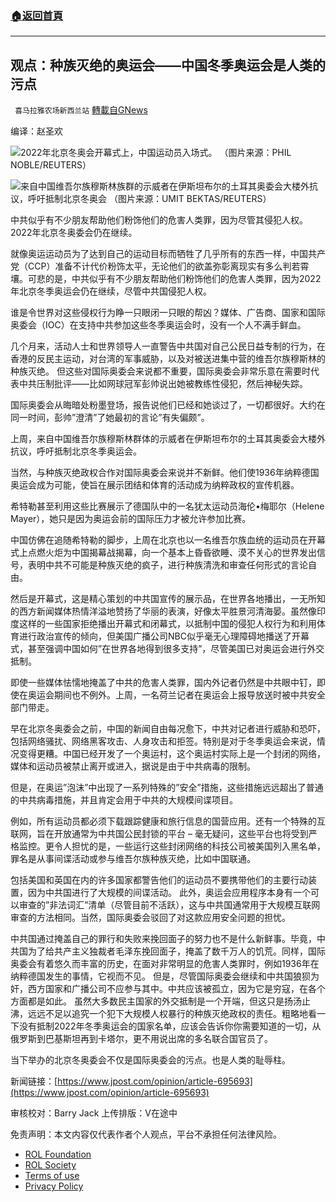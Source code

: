 ###  [:house:返回首頁](https://github.com/ourhimalayas/txt)
---


## 观点：种族灭绝的奥运会——中国冬季奥运会是人类的污点
` 喜马拉雅农场新西兰站` [轉載自GNews](https://gnews.org/zh-hans/1969509/)

编译：赵圣欢

![](https://assets.gnews.org/wp-content/uploads/2022/02/2073.gif)2022年北京冬奥会开幕式上，中国运动员入场式。
（图片来源：PHIL NOBLE/REUTERS）

![](https://assets.gnews.org/wp-content/uploads/2022/02/2072.gif)来自中国维吾尔族穆斯林族群的示威者在伊斯坦布尔的土耳其奥委会大楼外抗议，呼吁抵制北京冬奥会 （图片来源：UMIT BEKTAS/REUTERS）

中共似乎有不少朋友帮助他们粉饰他们的危害人类罪，因为尽管其侵犯人权。2022年北京冬奥委会仍在继续。

就像奥运运动员为了达到自己的运动目标而牺牲了几乎所有的东西一样，中国共产党（CCP）准备不计代价粉饰太平，无论他们的欲盖弥彰离现实有多么判若霄壤。可悲的是，中共似乎有不少朋友帮助他们粉饰他们的危害人类罪，因为2022年北京冬季奥运会仍在继续，尽管中共国侵犯人权。

谁是令世界对这些侵权行为睁一只眼闭一只眼的帮凶？媒体、广告商、国家和国际奥委会（IOC）在支持中共参加这些冬季奥运会时，没有一个人不满手鲜血。

几个月来，活动人士和世界领导人一直警告中共国对自己公民日益专制的行为，在香港的反民主运动，对台湾的军事威胁，以及对被送进集中营的维吾尔族穆斯林的种族灭绝。 但这些对国际奥委会来说都不重要，国际奥委会非常乐意在需要时代表中共压制批评——比如网球冠军彭帅说出她被教练性侵犯，然后神秘失踪。

国际奥委会从晦暗处粉墨登场，报告说他们已经和她谈过了，一切都很好。大约在同一时间，彭帅”澄清”了她最初的言论”有失偏颇”。

上周，来自中国维吾尔族穆斯林群体的示威者在伊斯坦布尔的土耳其奥委会大楼外抗议，呼吁抵制北京冬季奥运会。

当然，与种族灭绝政权合作对国际奥委会来说并不新鲜。他们使1936年纳粹德国奥运会成为可能，使旨在展示团结和体育的活动成为纳粹政权的宣传机器。

希特勒甚至利用这些比赛展示了德国队中的一名犹太运动员海伦•梅耶尔（Helene Mayer），她只是因为奥运会前的国际压力才被允许参加比赛。

中国仿佛在追随希特勒的脚步，上周在北京也以一名维吾尔族血统的运动员在开幕式上点燃火炬为中国揭幕战揭幕，向一个基本上昏昏欲睡、漠不关心的世界发出信号，表明中共不可能是种族灭绝的疯子，进行种族清洗和审查任何形式的言论自由。

然后是开幕式，这是精心策划的中共国宣传的展示品，在世界各地播出，一无所知的西方新闻媒体热情洋溢地赞扬了华丽的表演，好像太平胜景河清海晏。虽然像印度这样的一些国家拒绝播出开幕式和闭幕式，以抵制中国的侵犯人权行为和利用体育进行政治宣传的倾向，但美国广播公司NBC似乎毫无心理障碍地播送了开幕式，甚至强调中国如何”在世界各地得到很多支持”，尽管美国已对奥运会进行外交抵制。

即使一些媒体怯懦地掩盖了中共的危害人类罪，国内外记者仍然是中共眼中钉，即使在奥运会期间也不例外。上周，一名荷兰记者在奥运会上报导放送时被中共安全部门带走。

早在北京冬奥委会之前，中国的新闻自由每况愈下，中共对记者进行威胁和恐吓，包括网络骚扰、网络黑客攻击、人身攻击和拒签。特别是对于冬季奥运会来说，情况变得更糟。中国已经开发了一个奥运村，这个奥运村实际上是一个封闭的网络，媒体和运动员被禁止离开或进入，据说是由于中共病毒的限制。

但是，在奥运”泡沫”中出现了一系列特殊的”安全”措施，这些措施远远超出了普通的中共病毒措施，并且肯定会用于中共的大规模间谍项目。

例如，所有运动员都必须下载跟踪健康和旅行信息的国营应用。还有一个特殊的互联网，旨在开放通常为中共国公民封锁的平台 – 毫无疑问，这些平台也将受到严格监控。更令人担忧的是，一些运行这些封闭网络的科技公司被美国列入黑名单，罪名是从事间谍活动或参与维吾尔族种族灭绝，比如中国联通。

包括美国和英国在内的许多国家都警告他们的运动员不要携带他们的主要行动装置，因为中共国进行了大规模的间谍活动。 此外，奥运会应用程序本身有一个可以审查的”非法词汇”清单（尽管目前不活跃），这与中共国通常用于大规模互联网审查的方法相同。当然，国际奥委会驳回了对这款应用安全问题的担忧。

中共国通过掩盖自己的罪行和失败来挽回面子的努力也不是什么新鲜事。毕竟，中共国为了给共产主义独裁者毛泽东挽回面子，掩盖了数千万人的饥荒。同样，国际奥委会有着悠久而丰富的历史，在面对非常明显的危害人类罪时，例如1936年在纳粹德国发生的事情，它视而不见。 但是，尽管国际奥委会继续和中共国狼狈为奸，西方国家和广播公司不应参与其中。中共应该被孤立，因为它是穷寇，在各个方面都是如此。
虽然大多数民主国家的外交抵制是一个开端，但这只是扬汤止沸，远远不足以追究一个犯下大规模人权暴行的种族灭绝政权的责任。粗略地看一下没有抵制2022年冬季奥运会的国家名单，应该会告诉你你需要知道的一切，从俄罗斯到巴基斯坦再到卡塔尔，更不用说出席的多名联合国官员了。

当下举办的北京冬奥委会不仅是国际奥委会的污点。也是人类的耻辱柱。

新闻链接：[https://www.jpost.com/opinion/article-695693](https://www.jpost.com/opinion/article-695693)

审核校对：Barry Jack
上传排版：V在途中

 

免责声明：本文内容仅代表作者个人观点，平台不承担任何法律风险。

- [ROL Foundation](https://rolfoundation.org/)
- [ROL Society](https://rolsociety.org/)
- [Terms of use](https://gnews.org/terms-of-use-3/)
- [Privacy Policy](https://gnews.org/privacy-policy/)
